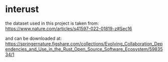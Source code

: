 # interust
the dataset used in this project is taken from:
https://www.nature.com/articles/s41597-022-01819-z#Sec16

and can be downloaded at: 
https://springernature.figshare.com/collections/Evolving_Collaboration_Dependencies_and_Use_in_the_Rust_Open_Source_Software_Ecosystem/5983534/1


